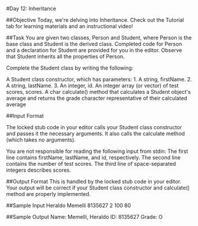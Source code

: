 #Day 12: Inheritance

##Objective 
Today, we're delving into Inheritance. Check out the Tutorial tab for learning materials and an instructional video!

##Task 
You are given two classes, Person and Student, where Person is the base class and Student is the derived class. Completed code for Person and a declaration for Student are provided for you in the editor. Observe that Student inherits all the properties of Person.

Complete the Student class by writing the following:

A Student class constructor, which has  parameters:
	1. A string, firstName.
	2. A string, lastName.
	3. An integer, id.
An integer array (or vector) of test scores, scores.
A char calculate() method that calculates a Student object's average and returns the grade character representative of their calculated average

##Input Format

The locked stub code in your editor calls your Student class constructor and passes it the necessary arguments. It also calls the calculate method (which takes no arguments).

You are not responsible for reading the following input from stdin: 
The first line contains firstName, lastName, and id, respectively. The second line contains the number of test scores. The third line of space-separated integers describes scores.

##Output Format
This is handled by the locked stub code in your editor. Your output will be correct if your Student class constructor and calculate() method are properly implemented.

##Sample Input
Heraldo Memelli 8135627
2
100 80

##Sample Output
Name: Memelli, Heraldo
ID: 8135627
Grade: O